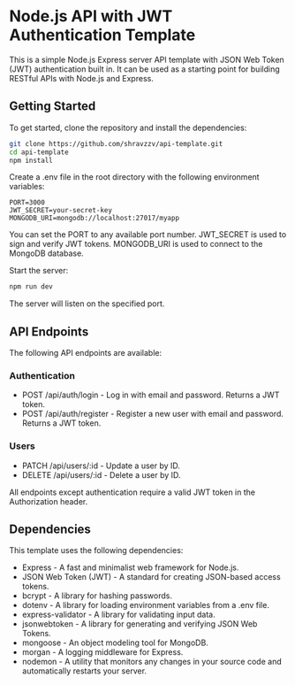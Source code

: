 # Node.js API with JWT Authentication Template

This is a simple Node.js Express server API template with JSON Web Token (JWT) authentication built in. It can be used as a starting point for building RESTful APIs with Node.js and Express.

## Getting Started

To get started, clone the repository and install the dependencies:

```bash
git clone https://github.com/shravzzv/api-template.git
cd api-template
npm install
```

Create a .env file in the root directory with the following environment variables:

```.env
PORT=3000
JWT_SECRET=your-secret-key
MONGODB_URI=mongodb://localhost:27017/myapp
```

You can set the PORT to any available port number. JWT_SECRET is used to sign and verify JWT tokens. MONGODB_URI is used to connect to the MongoDB database.

Start the server:

```bash
npm run dev
```

The server will listen on the specified port.

## API Endpoints
The following API endpoints are available:

### Authentication
- POST /api/auth/login - Log in with email and password. Returns a JWT token.
- POST /api/auth/register - Register a new user with email and password. Returns a JWT token.

### Users
- PATCH /api/users/:id - Update a user by ID.
- DELETE /api/users/:id - Delete a user by ID.

All endpoints except authentication require a valid JWT token in the Authorization header.

## Dependencies
This template uses the following dependencies:

- Express - A fast and minimalist web framework for Node.js.
- JSON Web Token (JWT) - A standard for creating JSON-based access tokens.
- bcrypt - A library for hashing passwords.
- dotenv - A library for loading environment variables from a .env file.
- express-validator - A library for validating input data.
- jsonwebtoken - A library for generating and verifying JSON Web Tokens.
- mongoose - An object modeling tool for MongoDB.
- morgan - A logging middleware for Express.
- nodemon - A utility that monitors any changes in your source code and automatically restarts your server.
